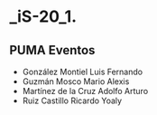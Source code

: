 # _iS-20_1.
## PUMA Eventos
- González Montiel Luis Fernando 
- Guzmán Mosco Mario Alexis
- Martínez de la Cruz Adolfo Arturo
- Ruiz Castillo Ricardo Yoaly


